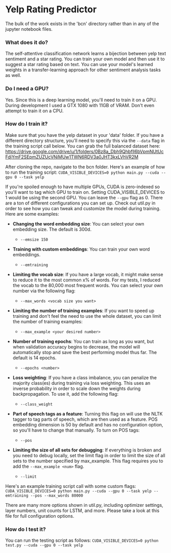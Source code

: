 Yelp Rating Predictor 
======
The bulk of the work exists in the 'bcn' directory rather than in any of the jupyter notebook files. 

### What does it do?
The self-attentive classification network learns a bijection between yelp text sentiment and a star rating. 
You can train your own model and then use it to suggest a star rating based on text. You can use your model's learned weights
in a transfer-learning approach for other sentiment analysis tasks as well.

### Do I need a GPU?
Yes. Since this is a deep learning model, you'll need to train it on a GPU. During development I used a GTX 1080 with 11GB of VRAM.
Don't even attempt to train it on a CPU. 

### How do I train it?
Make sure that you have the yelp dataset in your 'data' folder. If you have a different directory structure, you'll need to specify this via the ```--data``` flag in the training script call below. You can grab the full balanced dataset here:
https://drive.google.com/drive/u/1/folders/0Bz8a_Dbh9Qhbfll6bVpmNUtUcFdjYmF2SEpmZUZUcVNiMUw1TWN6RDV3a0JHT3kxLVhVR2M

After cloning the repo, navigate to the bcn folder. Here's an example of how to run the training script:
```CUDA_VISIBLE_DEVICES=0 python main.py --cuda --gpu 0 --task yelp```

If you're spoiled enough to have multiple GPUs, CUDA is zero-indexed so you'll want to tag which GPU to train on. Setting CUDA_VISIBLE_DEVICES to 1 would be using the second GPU. You can leave the ```--gpu``` flag as 0. There are a ton of different configurations you can set up. Check out util.py in order to see how you can tweak and customize the model during training. Here are some examples:

- **Changing the word embedding size**: You can select your own embedding size. The default is 300d.
  - `--emsize 150`

- **Training with custom embeddings**: You can train your own word embeddings.
  - `--emtraining`
   
- **Limiting the vocab size**: If you have a large vocab, it might make sense to reduce it to the most common x% of words. For my tests, I reduced the vocab to the 80,000 most frequent words. You can select your own number via the following flag: 
  - `--max_words <vocab size you want>`
  
- **Limiting the number of training examples**: If you want to speed up training and don't feel the need to use the whole dataset, you can limit the number of training examples:
  - `--max_example <your desired number>`
  
- **Number of training epochs**: You can train as long as you want, but when validation accuracy begins to decrease, the model will automatically stop and save the best performing model thus far. The default is 14 epochs.
  - `--epochs <number>`
  
- **Loss weighting**: If you have a class imbalance, you can penalize the majority class(es) during training via loss weighting. This uses an inverse probability in order to scale down the weights during backpropagation. To use it, add the following flag:
  - `--class_weight`
  
- **Part of speech tags as a feature**: Turning this flag on will use the NLTK tagger to tag parts of speech, which are then used as a feature. POS embedding dimension is 50 by default and has no configuration option, so you'll have to change that manually. To turn on POS tags:
  - `--pos`
  
- **Limiting the size of all sets for debugging**: If everything is broken and you need to debug locally, set the limit flag in order to limit the size of all sets to the number specified by max_example. This flag requires you to add the `--max_example <num>` flag.
  - `--limit`
   
Here's an example training script call with some custom flags:
```CUDA_VISIBLE_DEVICES=0 python main.py --cuda --gpu 0 --task yelp --emtraining --pos --max_words 80000```

There are many more options shown in util.py, including optimizer settings, layer numbers, unit counts for LSTM, and more. Please take a look at this file for full configuration options.

### How do I test it?
You can run the testing script as follows:
```CUDA_VISIBLE_DEVICES=0 python test.py --cuda --gpu 0 --task yelp```
